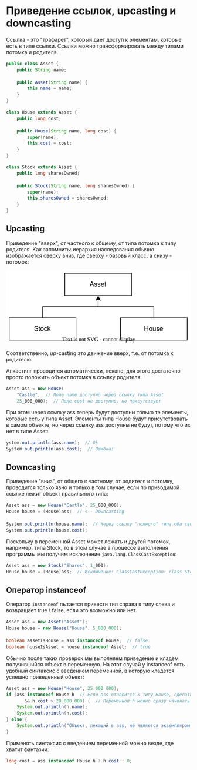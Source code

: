 # Приведение ссылок, upcasting и downcasting

Ссылка - это "трафарет", который дает доступ к элементам, которые есть в типе ссылки. Ссылки можно трансформировать между типами потомка и родителя.

```java
public class Asset {
    public String name;

    public Asset(String name) {
        this.name = name;
    }
}
```

```java
class House extends Asset {
    public long cost;

    public House(String name, long cost) {
        super(name);
        this.cost = cost;
    }
}
```

```java
class Stock extends Asset {
    public long sharesOwned;

    public Stock(String name, long sharesOwned) {
        super(name);
        this.sharesOwned = sharesOwned;
    }
}
```

## Upcasting

Приведение "вверх", от частного к общему, от типа потомка к типу родителя. Как запомнить: иерархия наследования обычно изображается сверху вниз, где сверху - базовый класс, а снизу - потомок:

![inheritance-example.drawio](img/inheritance-example.drawio.svg)

Соответственно, *up*-casting это движение вверх, т.е. от потомка к родителю.

Апкастинг проводится автоматически, неявно, для этого достаточно просто положить объект потомка в ссылку родителя:

```c#
Asset ass = new House(
    "Castle",  // Поле name доступно через ссылку типа Asset
    25_000_000);  // Поле cost не доступно, но присутствует
```

При этом через ссылку ass теперь будут доступны только те элементы, которые есть у типа Asset. Элементы типа House будут присутствовать в самом объекте, но через ссылку ass доступны не будут, потому что их нет в типе Asset:

```c#
ystem.out.println(ass.name);  // Ok
System.out.println(ass.cost);  // Ошибка!
```

## Downcasting

Приведение "вниз", от общего к частному, от родителя к потомку, проводится только явно и только в том случае, если по приводимой ссылке лежит объект правильного типа:

```c#
Asset ass = new House("Castle", 25_000_000);
House house = (House)ass;  // <-- Downcasting

System.out.println(house.name);  // Через ссылку "полного" типа оба свойства доступны
System.out.println(house.cost);
```

Поскольку в переменной Asset может лежать и другой потомок, например, типа Stock, то в этом случае в процессе выполнения программы мы получим исключение `java.lang.ClassCastException`:

```c#
Asset ass = new Stock("Shares", 1_000);
House house = (House)ass;  // Исключение: ClassCastException: class Stock cannot be cast to class House
```

## Оператор instanceof

Оператор `instanceof` пытается привести тип справа к типу слева и возвращает true \ false, если это возможно или нет.

```java
Asset ass = new Asset("Asset");
House house = new House("House", 5_000_000);

boolean assetIsHouse = ass instanceof House;  // false
boolean houseIsAsset = house instanceof Asset;  // true
```

Обычно после таких проверок мы выполняем приведение и кладем получившийся объект в переменную. На этот случай у instanceof есть удобный синтаксис с введением переменной, в которую кладется успешно приведенный объект:

```java
Asset ass = new House("House", 25_000_000);
if (ass instanceof House h  // Если ass относится к типу House, сделать даункаст и положить объект в h
       && h.cost > 20_000_000) {  // Переменной h можно сразу начинать пользоваться
    System.out.println(h.name);
    System.out.println(h.cost);
} else {
    System.out.println("Объект, лежащий в ass, не является экземпляром House.");
}
```

Применять синтаксис с введением переменной можно везде, где хватит фантазии:

```java
long cost = ass instanceof House h ? h.cost : 0;
```